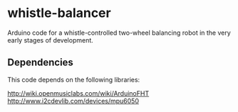 # whistle-balancer
Arduino code for a whistle-controlled two-wheel balancing robot in the very early stages of development.

## Dependencies
This code depends on the following libraries:

http://wiki.openmusiclabs.com/wiki/ArduinoFHT
http://www.i2cdevlib.com/devices/mpu6050
